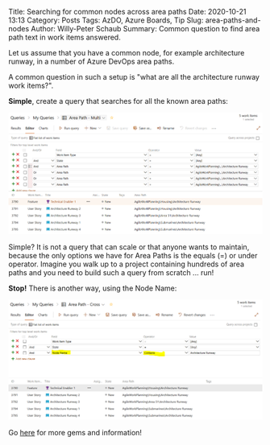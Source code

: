 Title: Searching for common nodes across area paths
Date: 2020-10-21 13:13
Category: Posts
Tags: AzDO, Azure Boards, Tip
Slug: area-paths-and-nodes
Author: Willy-Peter Schaub
Summary: Common question to find area path text in work items answered.

Let us assume that you have a common node, for example architecture runway, in a number of Azure DevOps area paths. 

A common question in such a setup is "what are all the architecture runway work items?". 

**Simple**, create a query that searches for all the known area paths:

![Area Paths](/images/searching-for-common-nodes-across-area-paths-1.png)

Simple? It is not a query that can scale or that anyone wants to maintain, because the only options we have for Area Paths is the equals (=) or under 
operator. Imagine you walk up to a project containing hundreds of area paths and you need to build such a query from scratch ... run!

**Stop!** There is another way, using the Node Name:

![Node Names](/images/searching-for-common-nodes-across-area-paths-2.png)

Go [here](https://docs.microsoft.com/en-us/azure/devops/boards/queries/query-by-area-iteration-path?view=azure-devops#node-name-and-keyword-based-queries) for more gems and information!

